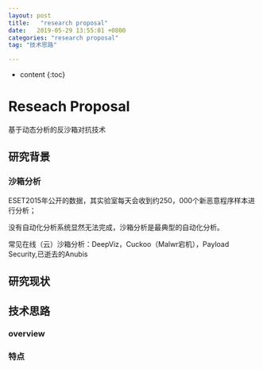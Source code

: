 ```yaml
---
layout: post
title:   "research proposal"
date:   2019-05-29 13:55:01 +0800
categories: "research proposal"
tag: "技术思路"

---
```

* content
{:toc}


# Reseach Proposal

基于动态分析的反沙箱对抗技术

## 研究背景

### 沙箱分析

ESET2015年公开的数据，其实验室每天会收到约250，000个新恶意程序样本进行分析；

没有自动化分析系统显然无法完成，沙箱分析是最典型的自动化分析。

常见在线（云）沙箱分析：DeepViz，Cuckoo（Malwr宕机），Payload Security,已逝去的Anubis

## 研究现状



## 技术思路

### overview



### 特点






